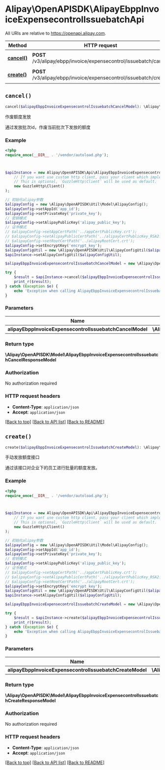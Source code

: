 # Alipay\OpenAPISDK\AlipayEbppInvoiceExpensecontrolIssuebatchApi

All URIs are relative to https://openapi.alipay.com.

Method | HTTP request | Description
------------- | ------------- | -------------
[**cancel()**](AlipayEbppInvoiceExpensecontrolIssuebatchApi.md#cancel) | **POST** /v3/alipay/ebpp/invoice/expensecontrol/issuebatch/cancel | 作废额度发放
[**create()**](AlipayEbppInvoiceExpensecontrolIssuebatchApi.md#create) | **POST** /v3/alipay/ebpp/invoice/expensecontrol/issuebatch/create | 手动发放额度接口


## `cancel()`

```php
cancel($alipayEbppInvoiceExpensecontrolIssuebatchCancelModel): \Alipay\OpenAPISDK\Model\AlipayEbppInvoiceExpensecontrolIssuebatchCancelResponseModel
```

作废额度发放

通过发放批次id，作废当前批次下发放的额度

### Example

```php
<?php
require_once(__DIR__ . '/vendor/autoload.php');



$apiInstance = new Alipay\OpenAPISDK\Api\AlipayEbppInvoiceExpensecontrolIssuebatchApi(
    // If you want use custom http client, pass your client which implements `GuzzleHttp\ClientInterface`.
    // This is optional, `GuzzleHttp\Client` will be used as default.
    new GuzzleHttp\Client()
);

// 初始化alipay参数
$alipayConfig = new \Alipay\OpenAPISDK\Util\Model\AlipayConfig();
$alipayConfig->setAppId('app_id');
$alipayConfig->setPrivateKey('private_key');
// 密钥模式
$alipayConfig->setAlipayPublicKey('alipay_public_key');
// 证书模式
// $alipayConfig->setAppCertPath('../appCertPublicKey.crt');
// $alipayConfig->setAlipayPublicCertPath('../alipayCertPublicKey_RSA2.crt');
// $alipayConfig->setRootCertPath('../alipayRootCert.crt');
$alipayConfig->setEncryptKey('encrypt_key');
$alipayConfigUtil = new \Alipay\OpenAPISDK\Util\AlipayConfigUtil($alipayConfig);
$apiInstance->setAlipayConfigUtil($alipayConfigUtil);

$alipayEbppInvoiceExpensecontrolIssuebatchCancelModel = new \Alipay\OpenAPISDK\Model\AlipayEbppInvoiceExpensecontrolIssuebatchCancelModel(); // \Alipay\OpenAPISDK\Model\AlipayEbppInvoiceExpensecontrolIssuebatchCancelModel

try {
    $result = $apiInstance->cancel($alipayEbppInvoiceExpensecontrolIssuebatchCancelModel);
    print_r($result);
} catch (Exception $e) {
    echo 'Exception when calling AlipayEbppInvoiceExpensecontrolIssuebatchApi->cancel: ', $e->getMessage(), PHP_EOL;
}
```

### Parameters

Name | Type | Description  | Notes
------------- | ------------- | ------------- | -------------
 **alipayEbppInvoiceExpensecontrolIssuebatchCancelModel** | **\Alipay\OpenAPISDK\Model\AlipayEbppInvoiceExpensecontrolIssuebatchCancelModel**|  | [optional]

### Return type

**\Alipay\OpenAPISDK\Model\AlipayEbppInvoiceExpensecontrolIssuebatchCancelResponseModel**

### Authorization

No authorization required

### HTTP request headers

- **Content-Type**: `application/json`
- **Accept**: `application/json`

[[Back to top]](#) [[Back to API list]](../../README.md#api-endpoints)
[[Back to README]](../../README.md)

## `create()`

```php
create($alipayEbppInvoiceExpensecontrolIssuebatchCreateModel): \Alipay\OpenAPISDK\Model\AlipayEbppInvoiceExpensecontrolIssuebatchCreateResponseModel
```

手动发放额度接口

通过该接口对企业下的员工进行批量的额度发放。

### Example

```php
<?php
require_once(__DIR__ . '/vendor/autoload.php');



$apiInstance = new Alipay\OpenAPISDK\Api\AlipayEbppInvoiceExpensecontrolIssuebatchApi(
    // If you want use custom http client, pass your client which implements `GuzzleHttp\ClientInterface`.
    // This is optional, `GuzzleHttp\Client` will be used as default.
    new GuzzleHttp\Client()
);

// 初始化alipay参数
$alipayConfig = new \Alipay\OpenAPISDK\Util\Model\AlipayConfig();
$alipayConfig->setAppId('app_id');
$alipayConfig->setPrivateKey('private_key');
// 密钥模式
$alipayConfig->setAlipayPublicKey('alipay_public_key');
// 证书模式
// $alipayConfig->setAppCertPath('../appCertPublicKey.crt');
// $alipayConfig->setAlipayPublicCertPath('../alipayCertPublicKey_RSA2.crt');
// $alipayConfig->setRootCertPath('../alipayRootCert.crt');
$alipayConfig->setEncryptKey('encrypt_key');
$alipayConfigUtil = new \Alipay\OpenAPISDK\Util\AlipayConfigUtil($alipayConfig);
$apiInstance->setAlipayConfigUtil($alipayConfigUtil);

$alipayEbppInvoiceExpensecontrolIssuebatchCreateModel = new \Alipay\OpenAPISDK\Model\AlipayEbppInvoiceExpensecontrolIssuebatchCreateModel(); // \Alipay\OpenAPISDK\Model\AlipayEbppInvoiceExpensecontrolIssuebatchCreateModel

try {
    $result = $apiInstance->create($alipayEbppInvoiceExpensecontrolIssuebatchCreateModel);
    print_r($result);
} catch (Exception $e) {
    echo 'Exception when calling AlipayEbppInvoiceExpensecontrolIssuebatchApi->create: ', $e->getMessage(), PHP_EOL;
}
```

### Parameters

Name | Type | Description  | Notes
------------- | ------------- | ------------- | -------------
 **alipayEbppInvoiceExpensecontrolIssuebatchCreateModel** | **\Alipay\OpenAPISDK\Model\AlipayEbppInvoiceExpensecontrolIssuebatchCreateModel**|  | [optional]

### Return type

**\Alipay\OpenAPISDK\Model\AlipayEbppInvoiceExpensecontrolIssuebatchCreateResponseModel**

### Authorization

No authorization required

### HTTP request headers

- **Content-Type**: `application/json`
- **Accept**: `application/json`

[[Back to top]](#) [[Back to API list]](../../README.md#api-endpoints)
[[Back to README]](../../README.md)
